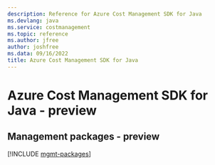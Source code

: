 ```yaml
---
description: Reference for Azure Cost Management SDK for Java
ms.devlang: java
ms.service: costmanagement
ms.topic: reference
ms.author: jfree
author: joshfree
ms.data: 09/16/2022
title: Azure Cost Management SDK for Java
---
```

# Azure Cost Management SDK for Java - preview

## Management packages - preview
[!INCLUDE [mgmt-packages](cost-management-mgmt-index.md)]